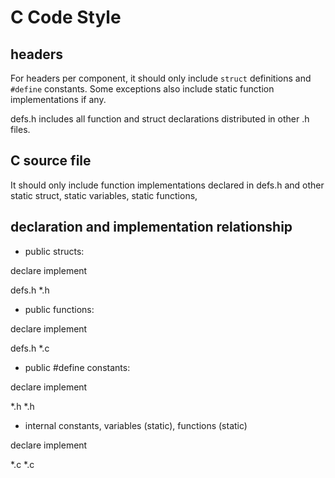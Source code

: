 # C Code Style

## headers

For headers per component, it should only include `struct` definitions and `#define` constants. Some exceptions also include static function implementations if any.

defs.h includes all function and struct declarations distributed in other .h files.


## C source file

It should only include function implementations declared in defs.h and other static struct, static variables, static functions,

## declaration and implementation relationship

- public structs: 

declare            implement

defs.h             *.h

- public functions:

declare            implement

defs.h             *.c

- public #define constants:

declare            implement

*.h                *.h

- internal constants, variables (static), functions (static)

declare            implement

*.c                *.c
